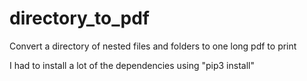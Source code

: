 # directory_to_pdf
Convert a directory of nested files and folders to one long pdf to print

I had to install a lot of the dependencies using "pip3 install"
